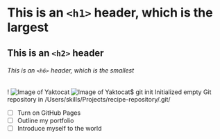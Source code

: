 # This is an `<h1>` header, which is the largest
## This is an `<h2>` header
###### This is an `<h6>` header, which is the smallest
!
![Image of Yaktocat](https://octodex.github.com/images/yaktocat.png)
![Image of Yaktocat](https://octodex.github.com/images/yaktocat.png)$ git init
Initialized empty Git repository in /Users/skills/Projects/recipe-repository/.git/

- [ ] Turn on GitHub Pages
- [ ] Outline my portfolio
- [ ] Introduce myself to the world
